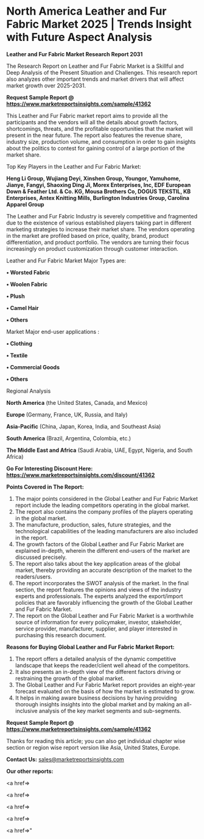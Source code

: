 # North America Leather and Fur Fabric Market 2025 | Trends Insight with Future Aspect Analysis

<strong>Leather and Fur Fabric Market Research Report 2031</strong>

The Research Report on Leather and Fur Fabric Market is a Skillful and Deep Analysis of the Present Situation and Challenges. This research report also analyzes other important trends and market drivers that will affect market growth over 2025-2031.

<strong>Request Sample Report @ <a href=https://www.marketreportsinsights.com/sample/41362>https://www.marketreportsinsights.com/sample/41362</a></strong>

This Leather and Fur Fabric market report aims to provide all the participants and the vendors will all the details about growth factors, shortcomings, threats, and the profitable opportunities that the market will present in the near future. The report also features the revenue share, industry size, production volume, and consumption in order to gain insights about the politics to contest for gaining control of a large portion of the market share.

Top Key Players in the Leather and Fur Fabric Market:

<strong>Heng Li Group, Wujiang Deyi, Xinshen Group, Youngor, Yamuhome, Jianye, Fangyi, Shaoxing Ding Ji, Morex Enterprises, Inc, EDF European Down & Feather Ltd. & Co. KG, Mousa Brothers Co, DOGUS TEKSTIL, KB Enterprises, Antex Knitting Mills, Burlington Industries Group, Carolina Apparel Group</strong>

The Leather and Fur Fabric Industry is severely competitive and fragmented due to the existence of various established players taking part in different marketing strategies to increase their market share. The vendors operating in the market are profiled based on price, quality, brand, product differentiation, and product portfolio. The vendors are turning their focus increasingly on product customization through customer interaction.

Leather and Fur Fabric Market Major Types are:

<strong>•  Worsted Fabric

•  Woolen Fabric

•  Plush

•  Camel Hair

•  Others</strong>

Market Major end-user applications :

<strong>•  Clothing

•  Textile

•  Commercial Goods

•  Others</strong>

Regional Analysis

</u><strong><b>North America</b></strong> (the United States, Canada, and Mexico)

<strong><b>Europe </b></strong>(Germany, France, UK, Russia, and Italy)

<strong><b>Asia-Pacific</b></strong> (China, Japan, Korea, India, and Southeast Asia)

<strong><b>South America</b></strong> (Brazil, Argentina, Colombia, etc.)

<strong><b>The Middle East and Africa</b></strong> (Saudi Arabia, UAE, Egypt, Nigeria, and South Africa)

<strong>Go For Interesting Discount Here: <a href=https://www.marketreportsinsights.com/discount/41362>https://www.marketreportsinsights.com/discount/41362</a></strong>

<strong>Points Covered in The Report:</strong>
<ol>
  <li>The major points considered in the Global Leather and Fur Fabric Market report include the leading competitors operating in the global market.</li>
  <li>The report also contains the company profiles of the players operating in the global market.</li>
  <li>The manufacture, production, sales, future strategies, and the technological capabilities of the leading manufacturers are also included in the report.</li>
  <li>The growth factors of the Global Leather and Fur Fabric Market are explained in-depth, wherein the different end-users of the market are discussed precisely.</li>
  <li>The report also talks about the key application areas of the global market, thereby providing an accurate description of the market to the readers/users.</li>
  <li>The report incorporates the SWOT analysis of the market. In the final section, the report features the opinions and views of the industry experts and professionals. The experts analyzed the export/import policies that are favorably influencing the growth of the Global Leather and Fur Fabric Market.</li>
  <li>The report on the Global Leather and Fur Fabric Market is a worthwhile source of information for every policymaker, investor, stakeholder, service provider, manufacturer, supplier, and player interested in purchasing this research document.</li>
</ol>
<strong>Reasons for Buying Global Leather and Fur Fabric Market Report:</strong>

<ol>
  <li>The report offers a detailed analysis of the dynamic competitive landscape that keeps the reader/client well ahead of the competitors.</li>
  <li>It also presents an in-depth view of the different factors driving or restraining the growth of the global market.</li>
  <li>The Global Leather and Fur Fabric Market report provides an eight-year forecast evaluated on the basis of how the market is estimated to grow.</li>
  <li>It helps in making aware business decisions by having providing thorough insights insights into the global market and by making an all-inclusive analysis of the key market segments and sub-segments.</li>
</ol>
<strong>Request Sample Report @ <a href=https://www.marketreportsinsights.com/sample/41362>https://www.marketreportsinsights.com/sample/41362</a></strong>


Thanks for reading this article; you can also get individual chapter wise section or region wise report version like Asia, United States, Europe.

<strong>Contact Us:</strong>
sales@marketreportsinsights.com

<strong>Our other reports:</strong>

<a href=></a>

<a href=></a>

<a href=></a>

<a href=></a>

<a href=></a>"
